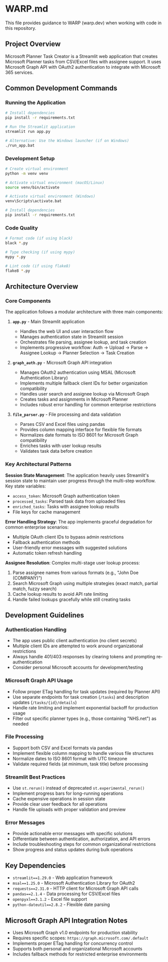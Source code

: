 # WARP.md

This file provides guidance to WARP (warp.dev) when working with code in this repository.

## Project Overview
Microsoft Planner Task Creator is a Streamlit web application that creates Microsoft Planner tasks from CSV/Excel files with assignee support. It uses Microsoft Graph API with OAuth2 authentication to integrate with Microsoft 365 services.

## Common Development Commands

### Running the Application
```bash
# Install dependencies
pip install -r requirements.txt

# Run the Streamlit application
streamlit run app.py

# Alternative: Use the Windows launcher (if on Windows)
./run_app.bat
```

### Development Setup
```bash
# Create virtual environment
python -m venv venv

# Activate virtual environment (macOS/Linux)
source venv/bin/activate

# Activate virtual environment (Windows)
venv\Scripts\activate.bat

# Install dependencies
pip install -r requirements.txt
```

### Code Quality
```bash
# Format code (if using black)
black *.py

# Type checking (if using mypy)
mypy *.py

# Lint code (if using flake8)
flake8 *.py
```

## Architecture Overview

### Core Components
The application follows a modular architecture with three main components:

1. **`app.py`** - Main Streamlit application
   - Handles the web UI and user interaction flow
   - Manages authentication state in Streamlit session
   - Orchestrates file parsing, assignee lookup, and task creation
   - Implements progressive workflow: Auth → Upload → Parse → Assignee Lookup → Planner Selection → Task Creation

2. **`graph_auth.py`** - Microsoft Graph API integration
   - Manages OAuth2 authentication using MSAL (Microsoft Authentication Library)
   - Implements multiple fallback client IDs for better organization compatibility
   - Handles user search and assignee lookup via Microsoft Graph
   - Creates tasks and assignments in Microsoft Planner
   - Includes robust error handling for common enterprise restrictions

3. **`file_parser.py`** - File processing and data validation
   - Parses CSV and Excel files using pandas
   - Provides column mapping interface for flexible file formats
   - Normalizes date formats to ISO 8601 for Microsoft Graph compatibility
   - Enriches tasks with user lookup results
   - Validates task data before creation

### Key Architectural Patterns

**Session State Management**: The application heavily uses Streamlit's session state to maintain user progress through the multi-step workflow. Key state variables:
- `access_token`: Microsoft Graph authentication token
- `processed_tasks`: Parsed task data from uploaded files
- `enriched_tasks`: Tasks with assignee lookup results
- File keys for cache management

**Error Handling Strategy**: The app implements graceful degradation for common enterprise scenarios:
- Multiple OAuth client IDs to bypass admin restrictions
- Fallback authentication methods
- User-friendly error messages with suggested solutions
- Automatic token refresh handling

**Assignee Resolution**: Complex multi-stage user lookup process:
1. Parse assignee names from various formats (e.g., "John Doe (COMPANY)")
2. Search Microsoft Graph using multiple strategies (exact match, partial match, fuzzy search)
3. Cache lookup results to avoid API rate limiting
4. Handle failed lookups gracefully while still creating tasks

## Development Guidelines

### Authentication Handling
- The app uses public client authentication (no client secrets)
- Multiple client IDs are attempted to work around organizational restrictions  
- Always handle 401/403 responses by clearing tokens and prompting re-authentication
- Consider personal Microsoft accounts for development/testing

### Microsoft Graph API Usage
- Follow proper ETag handling for task updates (required by Planner API)
- Use separate endpoints for task creation (`/tasks`) and description updates (`/tasks/{id}/details`)  
- Handle rate limiting and implement exponential backoff for production usage
- Filter out specific planner types (e.g., those containing "NHS.net") as needed

### File Processing
- Support both CSV and Excel formats via pandas
- Implement flexible column mapping to handle various file structures
- Normalize dates to ISO 8601 format with UTC timezone
- Validate required fields (at minimum, task title) before processing

### Streamlit Best Practices  
- Use `st.rerun()` instead of deprecated `st.experimental_rerun()`
- Implement progress bars for long-running operations
- Cache expensive operations in session state
- Provide clear user feedback for all operations
- Handle file uploads with proper validation and preview

### Error Messages
- Provide actionable error messages with specific solutions
- Differentiate between authentication, authorization, and API errors
- Include troubleshooting steps for common organizational restrictions
- Show progress and status updates during bulk operations

## Key Dependencies
- `streamlit==1.29.0` - Web application framework
- `msal==1.25.0` - Microsoft Authentication Library for OAuth2
- `requests==2.31.0` - HTTP client for Microsoft Graph API calls  
- `pandas==2.1.4` - Data processing for CSV/Excel files
- `openpyxl==3.1.2` - Excel file support
- `python-dateutil==2.8.2` - Flexible date parsing

## Microsoft Graph API Integration Notes
- Uses Microsoft Graph v1.0 endpoints for production stability
- Requires specific scopes: `https://graph.microsoft.com/.default`  
- Implements proper ETag handling for concurrency control
- Supports both personal and organizational Microsoft accounts
- Includes fallback methods for restricted enterprise environments
